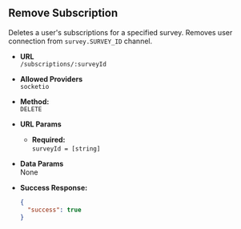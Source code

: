 ## **Remove Subscription**

Deletes a user's subscriptions for a specified survey.
Removes user connection from `survey.SURVEY_ID` channel.

- **URL**  
  `/subscriptions/:surveyId`

- **Allowed Providers**  
  `socketio`

- **Method:**  
  `DELETE`

- **URL Params**

  - **Required:**  
    `surveyId = [string]`

- **Data Params**  
  None

- **Success Response:**
  ```json
  {
    "success": true
  }
  ```
